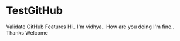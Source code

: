 # TestGitHub
Validate GitHub Features
Hi.. I'm vidhya.. How are you doing
I'm fine.. Thanks
Welcome
